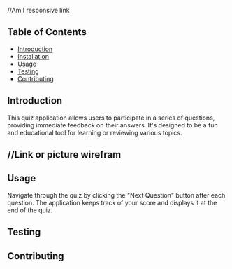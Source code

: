 

 //Am I responsive link 
 



## Table of Contents

- [Introduction](#introduction)
- [Installation](#installation)
- [Usage](#usage)
- [Testing](#testing)
- [Contributing](#contributing)

## Introduction

This quiz application allows users to participate in a series of questions, providing immediate feedback on their answers. It's designed to be a fun and educational tool for learning or reviewing various topics.

## //Link or picture wirefram 


## Usage

Navigate through the quiz by clicking the "Next Question" button after each question. The application keeps track of your score and displays it at the end of the quiz.

## Testing




## Contributing

